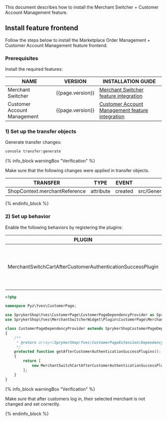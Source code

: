 

This document describes how to install the Merchant Switcher + Customer Account Management feature.

## Install feature frontend

Follow the steps below to install the Marketplace Order Management + Customer Account Management feature frontend.

### Prerequisites

Install the required features:

| NAME  | VERSION | INSTALLATION GUIDE |
| ------------------ | ----------- | ----------|
| Merchant Switcher | {{page.version}} | [Merchant Switcher feature integration](/docs/pbc/all/merchant-management/{{page.version}}/marketplace/install-and-upgrade/install-features/install-the-merchant-switcher-feature.html)|
| Customer Account Management  | {{page.version}}    | [Customer Account Management feature integration](/docs/pbc/all/customer-relationship-management/{{page.version}}/base-shop/install-and-upgrade/install-features/install-the-customer-account-management-feature.html) |

### 1) Set up the transfer objects

Generate transfer changes:

```bash
console transfer:generate
```

{% info_block warningBox "Verification" %}

Make sure that the following changes were applied in transfer objects.

| TRANSFER  | TYPE | EVENT | PATH |
| ---------------- | --------- | --------- | ------------------------------- |
| ShopContext.merchantReference | attribute | created   | src/Generated/Shared/Transfer/ShopContextTransfer |

{% endinfo_block %}

### 2) Set up behavior

Enable the following behaviors by registering the plugins:

| PLUGIN | SPECIFICATION | PREREQUISITES | NAMESPACE|
| ------------------- | ------------------ | ------------------- |------------------- |
| MerchantSwitchCartAfterCustomerAuthenticationSuccessPlugin | Sets merchant reference value to cookies if a customer's quote contains it, and the quote is not empty. |  | SprykerShop\Yves\MerchantSwitcherWidget\Plugin\CustomerPage |



```php
<?php

namespace Pyz\Yves\CustomerPage;

use SprykerShop\Yves\CustomerPage\CustomerPageDependencyProvider as SprykerShopCustomerPageDependencyProvider;
use SprykerShop\Yves\MerchantSwitcherWidget\Plugin\CustomerPage\MerchantSwitchCartAfterCustomerAuthenticationSuccessPlugin;

class CustomerPageDependencyProvider extends SprykerShopCustomerPageDependencyProvider
{
    /**
     * @return array<\SprykerShop\Yves\CustomerPageExtension\Dependency\Plugin\AfterCustomerAuthenticationSuccessPluginInterface>
     */
    protected function getAfterCustomerAuthenticationSuccessPlugins(): array
    {
        return [
            new MerchantSwitchCartAfterCustomerAuthenticationSuccessPlugin(),
        ];
    }
}
```

{% info_block warningBox "Verification" %}

Make sure that after customers log in, their selected merchant is not changed and set correctly.

{% endinfo_block %}
